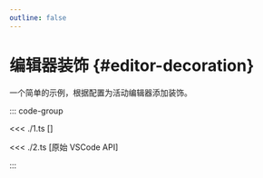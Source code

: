 ```yaml
---
outline: false
---
```


# 编辑器装饰 {#editor-decoration}

一个简单的示例，根据配置为活动编辑器添加装饰。

<ExampleFunctions :fns="[
  'defineConfigs',
  'useActiveEditorDecorations',
]" />

::: code-group

<<< ./1.ts [<ReactiveVscode2 />]

<<< ./2.ts [原始 VSCode API]

:::
